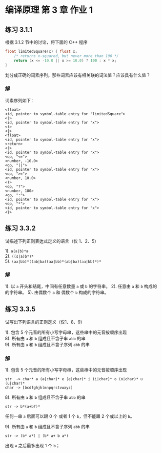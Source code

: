 # 编译原理 第 3 章 作业 1

## 练习 3.1.1
根据 3.1.2 节中的讨论，将下面的 C++ 程序
```cpp
float limitedSquare(x) { float x; 
	/* returns x-squared, but never more than 100 */
	return (x <= -10.0 || x >= 10.0) ? 100 : x * x;
}
```
划分成正确的词素序列。那些词素应该有相关联的词法值？应该具有什么值？

### 解
词素序列如下：
```
<float>
<id, pointer to symbol-table entry for "limitedSquare">
<(>
<id, pointer to symbol-table entry for "x">
<)>
<{>
<float>
<id, pointer to symbol-table entry for "x">
<return>
<(>
<id, pointer to symbol-table entry for "x">
<op, "<=">
<number, -10.0>
<op, "||">
<id, pointer to symbol-table entry for "x">
<op, ">=">
<number, 10.0>
<)>
<op, "?">
<number, 100>
<op, ":">
<id, pointer to symbol-table entry for "x">
<op, "*">
<id, pointer to symbol-table entry for "x">
<}>
```

## 练习 3.3.2
试描述下列正则表达式定义的语言（仅 1、2、5）

1). `a(a|b)*a`  
2). `((ε|a)b*)*`  
5). `(aa|bb)*((ab|ba)(aa|bb)*(ab|ba)(aa|bb)*)*`

### 解

1). 以 `a` 开头和结尾，中间有任意数量 `a` 或 `b` 的字符串。
2). 任意由 `a` 和 `b` 构成的的字符串。
5). 由偶数个 `a` 和 偶数个 `b` 构成的字符串。


## 练习 3.3.5
试写出下列语言的正则定义（仅1、8、9）

1). 包含 5 个元音的所有小写字母串，这些串中的元音按顺序出现  
8). 所有由 `a` 和 `b` 组成且不含子串 `abb` 的串  
9). 所有由 `a` 和 `b` 组成且不含子序列 `abb` 的串

### 解

1). 包含 5 个元音的所有小写字母串，这些串中的元音按顺序出现  
```
str  -> char* a (a|char)* e (e|char)* i (i|char)* o (o|char)* u (u|char)*
char -> [bcdfghjklmnpqrstvwxyz]
```

8). 所有由 `a` 和 `b` 组成且不含子串 `abb` 的串  
```
str -> b*(a+b?)*
```
任何一串 `a` 后面可以跟 0 个 或者 1 个 `b`，但不能跟 2 个或以上的 `b`。

9). 所有由 `a` 和 `b` 组成且不含子序列 `abb` 的串
```
str -> (b* a*) | (b* a+ b a*)
```
出现 `a` 之后最多出现 1 个 `b`；